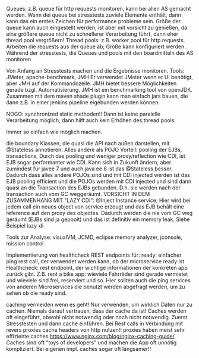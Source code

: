Queues: z.B. queue für http requests monitoren, kann bei allen AS gemacht werden. Wenn dei queue bei stresstests zuviele Elemente enthält, dann kann das ein erstes Zeichen für performance probleme sein. Größe der queue kann auch eingestellt werden, ist aber mit vorsicht zu genießen, da eine größere queue nicht zu schnellerer Verarbeitung führt, dann eher thread pool vergrößern!
Thread pools: z.B. worker pool für http requests. Arbeiten die requests aus der queue ab; Größe kann konfiguriert werden.
Während der stresstests, die Queues und pools mit den boardmitteln des AS monitoren

Von Anfang an Stresstests machen und die Ergebnisse monitoren.
Tools: JMeter, apache-benchmark, JMH
Er verwendet JMeter wenn er UI benötigt, aber JMH auf der Kommandozeile. JMH bietet bessere Möglichkeiten gerade bzgl. Automatisierung. JMH ist ein benchmarking tool von openJDK. Zusammen mit dem maven shade plugin kann man einfach jars bauen, die dann z.B. in einer jenkins pipeline eigebunden werden können.

NOGO: synchronized static methoden!! Dann ist keine paralelle Verarbeitung möglich, dann hilft auch kein Erhöhen des thread pools.



Immer so einfach wie möglich machen.

die boundary Klassen, die quasi die API nach außen darstellen, mit @Stateless annotieren. Alles andere als POJO
Vorteil: pooling der EJBs, transactions,
Durch das pooling und weniger proxy/reflection wie CDI, ist EJB sogar performanter wie CDI. Kann sich in Zukunft ändern, aber zumindest für javee 7 und auch java ee 8 ist das @Stateless besser. Dadurch dass alles andere POJOs sind und mit CDI injected werden ist das EJB pooling efficient und die POJOs werden mit CDI injected und sind dann quasi an die Transaction des EJBs gebunden. D.h. sie werden nach der transaction auch vom GC weggeräumt.
VORSICHT IN DEM ZUSAMMENHANG MIT "LAZY CDI":
@Inject
Instance<ServiceClass> service;
Hier wird bei jedem call ein neues object von service erzeugt und das EJB behält eine reference auf den proxy des objectes. Dadurch werden die nie vom GC weg geräumt (EJBs sind ja gepoolt) und das ist definitiv ein memory leak. Siehe Beispiel lazy-di




Tools zur Analyse: visualVM, JCMD, eclipse memory analyzer, jconsole, mission control


Implementierung von healthcheck REST endpoints für:
ready: einfacher ping rest call, der verwendet werden kann, ob der microservice ready ist
Healthcheck: rest endpoint, der wichtige informationen der konkreten app zurück gibt. Z.B. rent a bike app: wieviele Fahrräder sind gerade vermietet und wieviele sind frei, reserviert und so. Hier sollten auch die ping services von anderen Microservices die benutzt werden abgefragt werden, um zu sehen ob die ready sind.


caching
vermeiden wenn es geht! Nur verwenden, um wirklich Daten nur zu cachen. Niemals darauf vertrauen, dass der cache da ist!
Caches werden oft eingeführt, obwohl nicht notwendig oder noch nicht notwendig.
Zuerst Stresstesten und dann cache einführen.
Bei Rest calls in Verbindung mit revers proxies cache headers von http nutzen!! proxies haben meist sehr effiziente caches
https://www.nginx.com/blog/nginx-caching-guide/
Caches sind oft "toys of developers" und machen die App oft unnötig kompliziert. Bei eigenen impl. caches sogar oft langsamer!!

